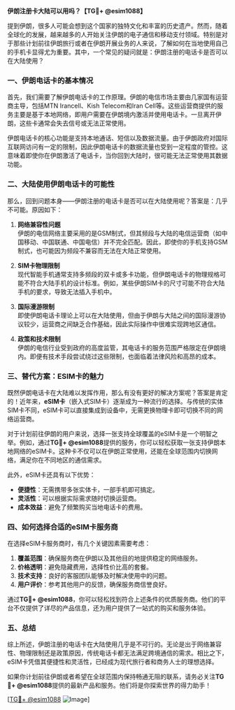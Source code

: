 **伊朗注册卡大陆可以用吗？【TG💪+ @esim1088】**

提到伊朗，很多人可能会想到这个国家的独特文化和丰富的历史遗产。然而，随着全球化的发展，越来越多的人开始关注伊朗的电子通信和移动支付领域。特别是对于那些计划前往伊朗旅行或者在伊朗开展业务的人来说，了解如何在当地使用自己的手机卡显得尤为重要。其中，一个常见的疑问就是：伊朗注册的电话卡是否可以在大陆使用？

### 一、伊朗电话卡的基本情况

首先，我们需要了解伊朗电话卡的工作原理。伊朗的电信市场主要由几家国有运营商主导，包括MTN Irancell、Kish Telecom和Iran Cell等。这些运营商提供的服务主要是基于本地网络，即用户需要在伊朗境内激活并使用电话卡。一旦离开伊朗，这些卡通常会失去信号或无法正常使用。

伊朗电话卡的核心功能是支持本地通话、短信以及数据流量。由于伊朗政府对国际互联网访问有一定的限制，因此伊朗电话卡的数据流量也受到一定程度的管控。这意味着即使你在伊朗激活了电话卡，当你回到大陆时，很可能无法正常使用其数据功能。

### 二、大陆使用伊朗电话卡的可能性

那么，回到问题本身——伊朗注册的电话卡是否可以在大陆使用呢？答案是：几乎不可能。原因如下：

1. **网络兼容性问题**  
   伊朗的电信网络主要采用的是GSM制式，但其频段与大陆的电信运营商（如中国移动、中国联通、中国电信）并不完全匹配。因此，即使你的手机支持GSM制式，也可能因为频段不兼容而无法在大陆正常使用。

2. **SIM卡物理限制**  
   现代智能手机通常支持多频段的双卡或多卡功能，但伊朗电话卡的物理规格可能不符合大陆手机的设计标准。例如，某些伊朗SIM卡的尺寸可能不符合大陆手机的要求，导致无法插入手机中。

3. **国际漫游限制**  
   即使伊朗电话卡理论上可以在大陆使用，但由于伊朗与大陆之间的国际漫游协议较少，运营商之间缺乏合作基础，因此实际操作中很难实现跨地区通信。

4. **政策和技术限制**  
   伊朗的电信行业受到政府的高度监管，其电话卡的服务范围严格限定在伊朗境内。即便有技术手段尝试绕过这些限制，也面临着法律风险和高昂的成本。

### 三、替代方案：ESIM卡的魅力

既然伊朗电话卡在大陆难以发挥作用，那么有没有更好的解决方案呢？答案是肯定的！近年来，**eSIM卡**（嵌入式SIM卡）逐渐成为一种流行的选择。与传统的实体SIM卡不同，eSIM卡可以直接集成到设备中，无需更换物理卡即可切换不同的网络运营商。

对于计划前往伊朗的用户来说，选择一张支持全球覆盖的eSIM卡是一个明智之举。例如，通过**TG💪+ @esim1088**提供的服务，你可以轻松获取一张支持伊朗本地网络的eSIM卡。这种卡不仅可以在伊朗正常使用，还能在全球范围内切换网络，满足你在不同地区的通信需求。

此外，eSIM卡还具有以下优势：
- **便捷性**：无需携带多张实体卡，一部手机即可搞定。
- **灵活性**：可以根据实际需求随时切换运营商。
- **成本效益**：避免了频繁购买当地电话卡的费用。

### 四、如何选择合适的eSIM卡服务商

在选择eSIM卡服务商时，有几个关键因素需要考虑：
1. **覆盖范围**：确保服务商在伊朗以及其他目的地提供稳定的网络服务。
2. **价格透明**：避免隐藏费用，选择性价比高的套餐。
3. **技术支持**：良好的客服团队能够及时解决使用中的问题。
4. **用户评价**：参考其他用户的反馈，确保服务商信誉良好。

通过**TG💪+ @esim1088**，你可以轻松找到符合上述条件的优质服务商。他们的平台不仅提供了详尽的产品信息，还为用户提供了一站式的购买和服务体验。

### 五、总结

综上所述，伊朗注册的电话卡在大陆使用几乎是不可行的。无论是出于网络兼容性、物理限制还是政策原因，传统电话卡都无法满足跨境通信的需求。相比之下，eSIM卡凭借其便捷性和灵活性，已经成为现代旅行者和商务人士的理想选择。

如果你计划前往伊朗或者希望在全球范围内保持畅通无阻的联系，请务必关注**TG💪+ @esim1088**提供的最新产品和服务。他们将是你探索世界的得力助手！

[[TG💪+ @esim1088](https://t.me/s/esim1088) ![Image](https://i.postimg.cc/4NQfJmqS/Snipaste-2025-05-13-00-14-12.png)]